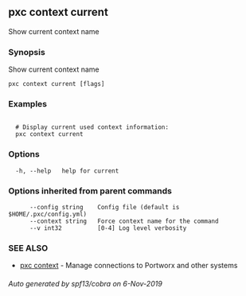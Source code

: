 ## pxc context current

Show current context name

### Synopsis

Show current context name

```
pxc context current [flags]
```

### Examples

```

  # Display current used context information:
  pxc context current
```

### Options

```
  -h, --help   help for current
```

### Options inherited from parent commands

```
      --config string    Config file (default is $HOME/.pxc/config.yml)
      --context string   Force context name for the command
      --v int32          [0-4] Log level verbosity
```

### SEE ALSO

* [pxc context](pxc_context.md)	 - Manage connections to Portworx and other systems

###### Auto generated by spf13/cobra on 6-Nov-2019
